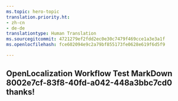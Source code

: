 ```yaml
---
ms.topic: hero-topic
translation.priority.ht:
- zh-cn
- de-de
translationtype: Human Translation
ms.sourcegitcommit: 4721279ef2fdd2ec0e30c7479f469cce1a3e3a1f
ms.openlocfilehash: fce602094e9c2a79bf855173fe0628e619f6d5f9

---
```

## OpenLocalization Workflow Test MarkDown 8002e7cf-83f8-40fd-a042-448a3bbc7cd0 thanks!



<!--HONumber=Aug16_HO3-->


